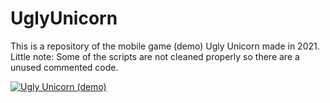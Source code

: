 # UglyUnicorn
This is a repository of the mobile game (demo) Ugly Unicorn made in 2021. Little note: Some of the scripts are not cleaned properly so there are a unused commented code.

[![Ugly Unicorn (demo)](https://img.youtube.com/vi/OHVrjdrXkQ4/0.jpg)](https://www.youtube.com/watch?v=OHVrjdrXkQ4)
